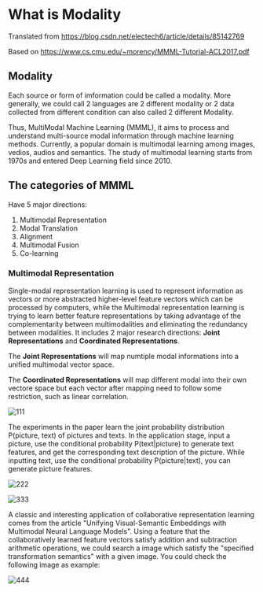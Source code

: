 # What is Modality

Translated from https://blog.csdn.net/electech6/article/details/85142769

Based on https://www.cs.cmu.edu/~morency/MMML-Tutorial-ACL2017.pdf

## Modality

Each source or form of imformation could be called a modality. More generally, we could call 2 languages are 2 different modality or 2 data collected from different condition can also called 2 different Modality.

Thus, MultiModal Machine Learning (MMML), it aims to process and understand multi-source modal information through machine learning methods. Currently, a popular domain is multimodal learning among images, vedios, audios and semantics. The study of multimodal learning starts from 1970s and entered Deep Learning field since 2010.

## The categories of MMML

Have 5 major directions:

1. Multimodal Representation
2. Modal Translation
3. Alignment
4. Multimodal Fusion
5. Co-learning

### Multimodal Representation

Single-modal representation learning is used to represent information as vectors or more abstracted higher-level feature vectors which can be processed by computers, while the Multimodal representation learning is trying to learn better feature representations by taking advantage of the complementarity between multimodalities and eliminating the redundancy between modalities. It includes 2 major research directions: **Joint Representations** and **Coordinated Representations**.

The **Joint Representations** will map numtiple modal informations into a unified multimodal vector space.

The **Coordinated Representations** will map different modal into their own vectore space but each vector after mapping need to follow some restriction, such as linear correlation.

![111](https://user-images.githubusercontent.com/43735308/156140109-4d05f205-46a4-48dc-86ef-d1cfe2c7fb01.PNG)

The experiments in the paper learn the joint probability distribution P(picture, text) of pictures and texts. In the application stage, input a picture, use the conditional probability P(text|picture) to generate text features, and get the corresponding text description of the picture. While inputting text, use the conditional probability P(picture|text), you can generate picture features. 

![222](https://user-images.githubusercontent.com/43735308/156141833-85056836-8651-43c9-9eb1-6ff490194c37.PNG)

![333](https://user-images.githubusercontent.com/43735308/156141854-1a10febd-a88b-4852-a5c3-4bd195269767.PNG)

A classic and interesting application of collaborative representation learning comes from the article "Unifying Visual-Semantic Embeddings with Multimodal Neural Language Models". Using a feature that the collaboratively learned feature vectors satisfy addition and subtraction arithmetic operations, we could search a image which satisfy the "specified transformation semantics" with a given image. You could check the following image as example:

![444](https://user-images.githubusercontent.com/43735308/156142743-aaa40db7-c292-4772-98db-da822d1f1940.PNG)






